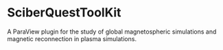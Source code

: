 SciberQuestToolKit
==================

A ParaView plugin for the study of global magnetospheric simulations and magnetic reconnection in plasma simulations.